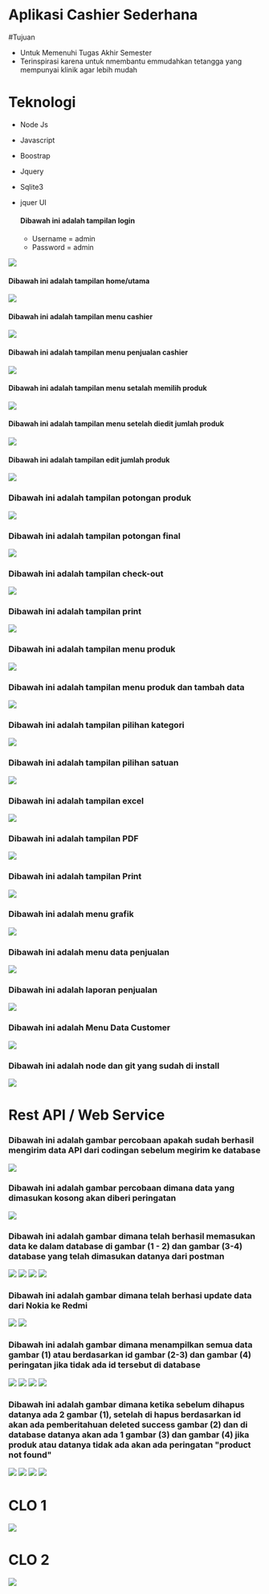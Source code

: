 # Aplikasi Cashier Sederhana

#Tujuan

- Untuk Memenuhi Tugas Akhir Semester
- Terinspirasi karena untuk nmembantu emmudahkan tetangga yang mempunyai klinik agar lebih mudah

# Teknologi

- Node Js
- Javascript
- Boostrap
- Jquery
- Sqlite3
- jquer UI

  #### Dibawah ini adalah tampilan login 
  - Username = admin
  - Password = admin

<img src="./cashier/login.png">

 #### Dibawah ini adalah tampilan home/utama
<img src="./cashier/home.png">
 
 #### Dibawah ini adalah tampilan menu cashier
<img src="./cashier/menu cashier.png">
 
 #### Dibawah ini adalah tampilan menu penjualan cashier
<img src="/cashier/menu penjualan.png">

 #### Dibawah ini adalah tampilan menu setalah memilih produk 
<img src="./cashier/menu setelah ada produk.png">

 #### Dibawah ini adalah tampilan menu setelah diedit jumlah produk

 <img src="./cashier/menu setelah ada diedit jumlah.png">

 #### Dibawah ini adalah tampilan edit jumlah produk

 <img src="./cashier/edit-jumlah.png">

 ### Dibawah ini adalah tampilan potongan produk

 <img src="./cashier/potongan-produk.png">

  ### Dibawah ini adalah tampilan potongan final

 <img src="./cashier/potongan-final.png">

  ### Dibawah ini adalah tampilan check-out

 <img src="./cashier/check-out.png">

### Dibawah ini adalah tampilan print

 <img src="./cashier/print.png">



 ### Dibawah ini adalah tampilan menu produk

 <img src="./produk/tampilan home.png">

 ### Dibawah ini adalah tampilan menu produk dan tambah data

 <img src="./produk/tambah data.png">

  ### Dibawah ini adalah tampilan pilihan kategori

 <img src="./produk/kategori.png">

   ### Dibawah ini adalah tampilan pilihan satuan

 <img src="./produk/satuan.png">


  ### Dibawah ini adalah tampilan excel

 <img src="./produk/excel.png">

 ### Dibawah ini adalah tampilan PDF

 <img src="./produk/pdf.png">


### Dibawah ini adalah tampilan Print

 <img src="./produk/print.png">

 ### Dibawah ini adalah menu grafik

 <img src="grafik.png">

### Dibawah ini adalah menu data penjualan

<img src="data penjualan.png">

### Dibawah ini adalah laporan penjualan

<img src="laporan penjualan.png">

### Dibawah ini adalah Menu Data Customer

<img src="buyer.png">

### Dibawah ini adalah node dan git yang sudah di install

<img src="node.png">


# Rest API / Web Service





### Dibawah ini adalah  gambar percobaan apakah sudah berhasil mengirim data API dari codingan sebelum megirim ke database

<img src="1.png">

### Dibawah ini adalah  gambar percobaan dimana data yang dimasukan kosong akan diberi peringatan
<img src="post.png">

### Dibawah ini adalah  gambar dimana telah berhasil memasukan data ke dalam database di gambar (1 - 2) dan gambar (3-4) database yang telah dimasukan datanya dari postman

<img src="berhasil ambil data.png">
<img src="tambah data.png">
<img src="db post.png">
<img src="db post 2.png">

### Dibawah ini adalah  gambar dimana telah berhasi update data dari Nokia ke Redmi
<img src="put.png">
<img src="db put.png">

### Dibawah ini adalah  gambar dimana menampilkan semua data gambar (1) atau  berdasarkan id gambar (2-3) dan gambar (4) peringatan jika tidak ada id tersebut di database
<img src="get all.png">
<img src="get by id.png">
<img src=" id.png">
<img src=" null id.png">

### Dibawah ini adalah  gambar dimana ketika sebelum dihapus datanya ada 2 gambar (1), setelah di hapus berdasarkan id akan ada pemberitahuan deleted success gambar (2) dan di database  datanya akan ada 1 gambar (3) dan gambar (4) jika produk atau datanya tidak ada akan ada peringatan "product not found"
<img src="sebelum delete.png">
<img src="deleted succes.png">
<img src="db put.png">
<img src="delete null.png">


# CLO 1

<img src="2.jpeg">

# CLO 2

<img src="1 .jpeg">





